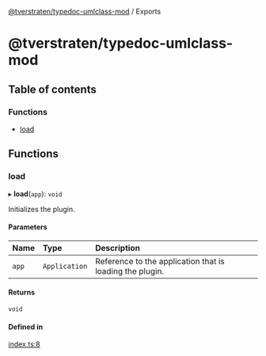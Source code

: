 [@tverstraten/typedoc-umlclass-mod](README.md) / Exports

# @tverstraten/typedoc-umlclass-mod

## Table of contents

### Functions

- [load](modules.md#load)

## Functions

### load

▸ **load**(`app`): `void`

Initializes the plugin.

#### Parameters

| Name | Type | Description |
| :------ | :------ | :------ |
| `app` | `Application` | Reference to the application that is loading the plugin. |

#### Returns

`void`

#### Defined in

[index.ts:8](https://github.com/tverstraten/typedoc-umlclass/blob/8eb66e3/src/index.ts#L8)
